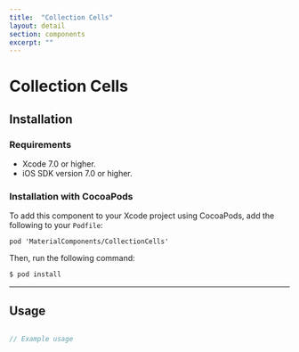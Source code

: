 ```yaml
---
title:  "Collection Cells"
layout: detail
section: components
excerpt: ""
---
```

# Collection Cells

## Installation

### Requirements

- Xcode 7.0 or higher.
- iOS SDK version 7.0 or higher.

### Installation with CocoaPods

To add this component to your Xcode project using CocoaPods, add the following to your `Podfile`:

~~~
pod 'MaterialComponents/CollectionCells'
~~~

Then, run the following command:

~~~ bash
$ pod install
~~~

- - -


## Usage

```objectivec

// Example usage

```
